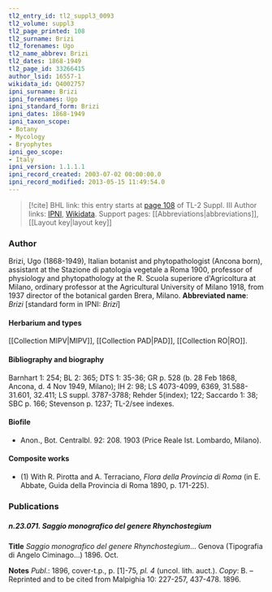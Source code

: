 ```yaml
---
tl2_entry_id: tl2_suppl3_0093
tl2_volume: suppl3
tl2_page_printed: 108
tl2_surname: Brizi
tl2_forenames: Ugo
tl2_name_abbrev: Brizi
tl2_dates: 1868-1949
tl2_page_id: 33266415
author_lsid: 16557-1
wikidata_id: Q4002757
ipni_surname: Brizi
ipni_forenames: Ugo
ipni_standard_form: Brizi
ipni_dates: 1868-1949
ipni_taxon_scope: 
- Botany
- Mycology
- Bryophytes
ipni_geo_scope: 
- Italy
ipni_version: 1.1.1.1
ipni_record_created: 2003-07-02 00:00:00.0
ipni_record_modified: 2013-05-15 11:49:54.0
---
```


> [!cite] BHL link: this entry starts at [page 108](https://www.biodiversitylibrary.org/page/33266415) of TL-2 Suppl. III
> Author links: [IPNI](https://www.ipni.org/a/16557-1), [Wikidata](https://www.wikidata.org/wiki/Q4002757). Support pages: [[Abbreviations|abbreviations]], [[Layout key|layout key]]

### Author

Brizi, Ugo (1868-1949), Italian botanist and phytopathologist (Ancona born), assistant at the Stazione di patologia vegetale a Roma 1900, professor of physiology and phytopathology at the R. Scuola superiore d'Agricoltura at Milano, ordinary professor at the Agricultural University of Milano 1918, from 1937 director of the botanical garden Brera, Milano. 
**Abbreviated name**: *Brizi* \[standard form in IPNI: *Brizi*\]

#### Herbarium and types

[[Collection MIPV|MIPV]], [[Collection PAD|PAD]], [[Collection RO|RO]].

#### Bibliography and biography

Barnhart 1: 254; BL 2: 365; DTS 1: 35-36; GR p. 528 (b. 28 Feb 1868, Ancona, d. 4 Nov 1949, Milano); IH 2: 98; LS 4073-4099, 6369, 31.588-31.601, 32.411; LS suppl. 3787-3788; Rehder 5(index); 122; Saccardo 1: 38; SBC p. 166; Stevenson p. 1237; TL-2/see indexes.

#### Biofile

- Anon., Bot. Centralbl. 92: 208. 1903 (Price Reale Ist. Lombardo, Milano).

#### Composite works

- (1) With R. Pirotta and A. Terraciano, *Flora della Provincia di Roma* (in E. Abbate, Guida della Provincia di Roma 1890, p. 171-225).

### Publications

##### n.23.071. Saggio monografico del genere Rhynchostegium

**Title**
*Saggio monografico del genere Rhynchostegium*... Genova (Tipografia di Angelo Ciminago...) 1896. Oct.

**Notes**
*Publ*.: 1896, cover-t.p., p. \[1\]-75, *pl. 4* (uncol. lith. auct.). *Copy*: B. – Reprinted and to be cited from Malpighia 10: 227-257, 437-478. 1896.

